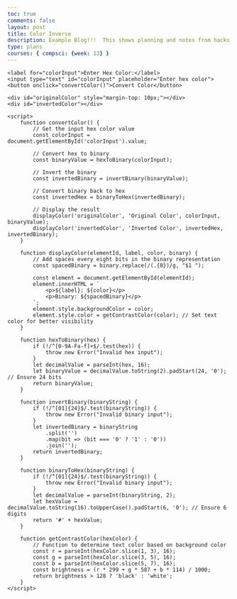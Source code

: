 ```yaml
---
toc: true
comments: false
layout: post
title: Color Inverse
description: Example Blog!!!  This shows planning and notes from hacks.
type: plans
courses: { compsci: {week: 13} }
---
```

<html lang="en">
<head>
    <meta charset="UTF-8">
    <meta name="viewport" content="width=device-width, initial-scale=1.0">
    <title>Color Conversion</title>
</head>
<body>

    <label for="colorInput">Enter Hex Color:</label>
    <input type="text" id="colorInput" placeholder="Enter hex color">
    <button onclick="convertColor()">Convert Color</button>

    <div id="originalColor" style="margin-top: 10px;"></div>
    <div id="invertedColor"></div>

    <script>
        function convertColor() {
            // Get the input hex color value
            const colorInput = document.getElementById('colorInput').value;

            // Convert hex to binary
            const binaryValue = hexToBinary(colorInput);

            // Invert the binary
            const invertedBinary = invertBinary(binaryValue);

            // Convert binary back to hex
            const invertedHex = binaryToHex(invertedBinary);

            // Display the result
            displayColor('originalColor', 'Original Color', colorInput, binaryValue);
            displayColor('invertedColor', 'Inverted Color', invertedHex, invertedBinary);
        }

        function displayColor(elementId, label, color, binary) {
            // Add spaces every eight bits in the binary representation
            const spacedBinary = binary.replace(/(.{8})/g, "$1 ");

            const element = document.getElementById(elementId);
            element.innerHTML = `
                <p>${label}: ${color}</p>
                <p>Binary: ${spacedBinary}</p>
            `;
            element.style.backgroundColor = color;
            element.style.color = getContrastColor(color); // Set text color for better visibility
        }

        function hexToBinary(hex) {
            if (!/^[0-9A-Fa-f]+$/.test(hex)) {
                throw new Error("Invalid hex input");
            }
            let decimalValue = parseInt(hex, 16);
            let binaryValue = decimalValue.toString(2).padStart(24, '0'); // Ensure 24 bits
            return binaryValue;
        }

        function invertBinary(binaryString) {
            if (!/^[01]{24}$/.test(binaryString)) {
                throw new Error("Invalid binary input");
            }
            let invertedBinary = binaryString
                .split('')
                .map(bit => (bit === '0' ? '1' : '0'))
                .join('');
            return invertedBinary;
        }

        function binaryToHex(binaryString) {
            if (!/^[01]{24}$/.test(binaryString)) {
                throw new Error("Invalid binary input");
            }
            let decimalValue = parseInt(binaryString, 2);
            let hexValue = decimalValue.toString(16).toUpperCase().padStart(6, '0'); // Ensure 6 digits
            return '#' + hexValue;
        }

        function getContrastColor(hexColor) {
            // Function to determine text color based on background color
            const r = parseInt(hexColor.slice(1, 3), 16);
            const g = parseInt(hexColor.slice(3, 5), 16);
            const b = parseInt(hexColor.slice(5, 7), 16);
            const brightness = (r * 299 + g * 587 + b * 114) / 1000;
            return brightness > 128 ? 'black' : 'white';
        }
    </script>

</body>
</html>

